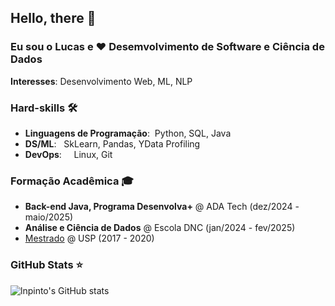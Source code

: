 ## Hello, there 👋


### Eu sou o Lucas e ❤️ Desemvolvimento de Software e Ciência de Dados

**Interesses**: Desenvolvimento Web, ML, NLP

<!-- **Curriculum Vitae**: [cv.pdf](https://github.com/dayyass/dayyass/blob/main/cv.pdf) -->

### Hard-skills 🛠️
- **Linguagens de Programação**:&nbsp;         Python, SQL, Java
- **DS/ML**:&nbsp;&nbsp;                     SkLearn, Pandas, YData Profiling
- **DevOps**:&nbsp;&nbsp;&nbsp;&nbsp;      Linux, Git
  <!-- - **Big Data**: &nbsp;&nbsp;&nbsp;&nbsp;&nbsp; Hadoop, Spark -->

<!-- ### Work experience 👔
| Job Position                  | Company                    | Field                         | Work Period       |
| ----------------------------- | -------------------------- | ----------------------------- | ----------------- |
| **Head of AI Transformation** | **Social Discovery Group** | **LLM, Conversational AI**    | **2024-05 — now** |
| Research Scientist Lead       | SberDevices                | LLM, GigaChat                 | 2023-04 — 2024-05 |
| NLP Team Lead                 | SberDevices                | Search, Information Retrieval | 2022-10 — 2023-04 |
| NLP Tech Lead                 | Sber AI Lab                | NLP, MLOps, Mentoring         | 2021-05 — 2022-10 |
| Senior NLP Engineer           | Tinkoff AI Lab             | Virtual Assistant "Oleg"      | 2021-02 — 2021-04 |
| Middle NLP Engineer           | MTS AI Lab                 | NER with Pseudo-Labeling      | 2020-05 — 2021-02 |
| Junior Data Scientist         | Sberbank                   | ML with Tabular Data, CV      | 2018-07 — 2020-05 |-->

### Formação Acadêmica 🎓
- **Back-end Java, Programa Desenvolva+** @ ADA Tech (dez/2024 - maio/2025)
- **Análise e Ciência de Dados** @ Escola DNC (jan/2024 - fev/2025)
- [Mestrado](https://www.teses.usp.br/teses/disponiveis/8/8143/tde-29092020-182737/pt-br.php#referencias) @ USP (2017 - 2020)

<!--- ### Projects 🐾


### Public talks 🗣


### Certifications 📜

### Conference participation 📈
- IX International Scientific and Practical [Conference](https://it-mm.rea.ru/eng) named after A.I. Kitov "Information Technologies and Mathematical Methods in Economics and Management"
- Deep and Machine Learning methods for document clustering and classification [tutorial](https://indico-hlit.jinr.ru/event/146/overview) in frames of The XXIII International Scientific [Conference](https://indico.jinr.ru/event/756) of Young Scientists and Specialists (AYSS-2019)  

### Hackathon participation 💻


### Achievements 🏆 -->


### GitHub Stats ⭐
![lnpinto's GitHub stats](https://github-readme-stats.vercel.app/api?username=lnpinto&hide=stars,issues&show_icons=true&theme=dracula)

<!---Mais informações na minha página do [LinkedIn](https://www.linkedin.com/in/lucas-n-pinto/) 🚀-->
